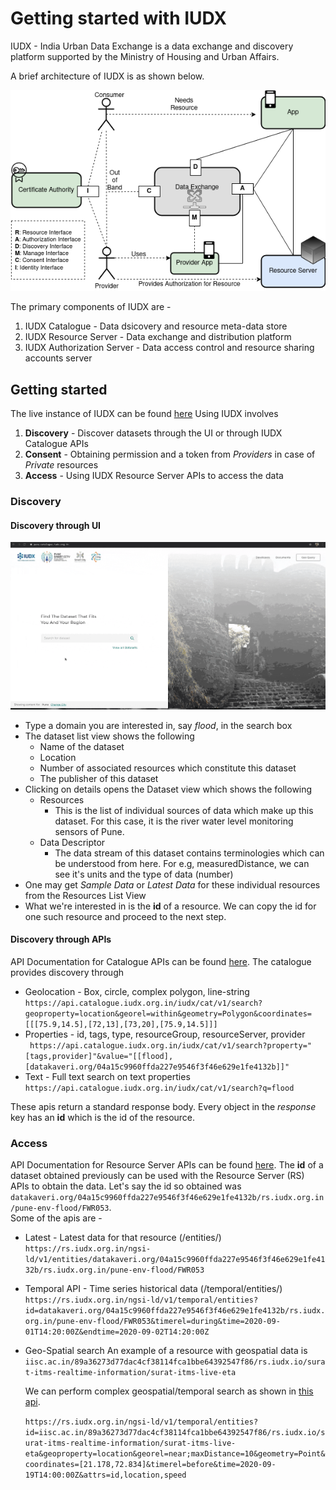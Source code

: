 # Getting started with IUDX

IUDX - India Urban Data Exchange is a data exchange and discovery platform supported by the Ministry of Housing and Urban Affairs.


A brief architecture of IUDX is as shown below.
<p align="center">
<img src="./resources/IUDXArch.png">
</p>


The primary components of IUDX are - 
1. IUDX Catalogue - Data dsicovery and resource meta-data store
2. IUDX Resource Server - Data exchange and distribution platform
3. IUDX Authorization Server - Data access control and resource sharing accounts server


## Getting started
The live instance of IUDX can be found [here](https://catalogue.iudx.org.in)
Using IUDX involves 
1. **Discovery** - Discover datasets through the UI or through IUDX Catalogue APIs
2. **Consent** - Obtaining permission and a token from *Providers* in case of *Private* resources 
3. **Access** - Using IUDX Resource Server APIs to access the data

### Discovery

#### Discovery through UI

<p align="center">
<img src="./resources/catui.gif" width="800">
</p> 

- Type a domain you are interested in, say *flood*, in the search box
- The dataset list view shows the following
    - Name of the dataset
    - Location
    - Number of associated resources which constitute this dataset
    - The publisher of this dataset
- Clicking on details opens the Dataset view which shows the following 
    - Resources 
      - This is the list of individual sources of data which make up this dataset. For this case, it is the river water level monitoring sensors of Pune.
    - Data Descriptor 
       - The data stream of this dataset contains terminologies which can be understood from here. For e.g, measuredDistance, we can see it's units and the type of data (number)
- One may get *Sample Data* or *Latest Data* for these individual resources from the Resources List View
- What we're interested in is the **id** of a resource. We can copy the id for one such resource and proceed to the next step.

#### Discovery through APIs
API Documentation for Catalogue APIs can be found [here](https://api.catalogue.iudx.org.in/apis).
The catalogue provides discovery through 
- Geolocation - Box, circle, complex polygon, line-string  
  `https://api.catalogue.iudx.org.in/iudx/cat/v1/search?geoproperty=location&georel=within&geometry=Polygon&coordinates=[[[75.9,14.5],[72,13],[73,20],[75.9,14.5]]]`
- Properties - id, tags, type, resourceGroup, resourceServer, provider  
  ` https://api.catalogue.iudx.org.in/iudx/cat/v1/search?property="[tags,provider]"&value="[[flood],[datakaveri.org/04a15c9960ffda227e9546f3f46e629e1fe4132b]]"`
- Text - Full text search on text properties  
  ` https://api.catalogue.iudx.org.in/iudx/cat/v1/search?q=flood `

These apis return a standard response body. Every object in the *response* key has an **id** which is the id of the resource.


### Access
API Documentation for Resource Server APIs can be found [here](https://rs.iudx.org.in/apis).
The **id** of a dataset obtained previously can be used with the Resource Server (RS) APIs to obtain the data. Let's say the id so obtained was  
`datakaveri.org/04a15c9960ffda227e9546f3f46e629e1fe4132b/rs.iudx.org.in/pune-env-flood/FWR053`.  
Some of the apis are - 
- Latest - Latest data for that resource  (/entities/<id>)
  ` https://rs.iudx.org.in/ngsi-ld/v1/entities/datakaveri.org/04a15c9960ffda227e9546f3f46e629e1fe4132b/rs.iudx.org.in/pune-env-flood/FWR053`
- Temporal API - Time series historical data (/temporal/entities/<id>) 
  `https://rs.iudx.org.in/ngsi-ld/v1/temporal/entities?id=datakaveri.org/04a15c9960ffda227e9546f3f46e629e1fe4132b/rs.iudx.org.in/pune-env-flood/FWR053&timerel=during&time=2020-09-01T14:20:00Z&endtime=2020-09-02T14:20:00Z`
- Geo-Spatial search 
  An example of a resource with geospatial data is 
  `iisc.ac.in/89a36273d77dac4cf38114fca1bbe64392547f86/rs.iudx.io/surat-itms-realtime-information/surat-itms-live-eta` 
  
  We can perform complex geospatial/temporal search as shown in [this api](https://rs.iudx.org.in/apis#operation/Search).
  
  `https://rs.iudx.org.in/ngsi-ld/v1/temporal/entities?id=iisc.ac.in/89a36273d77dac4cf38114fca1bbe64392547f86/rs.iudx.io/surat-itms-realtime-information/surat-itms-live-eta&geoproperty=location&georel=near;maxDistance=10&geometry=Point&coordinates=[21.178,72.834]&timerel=before&time=2020-09-19T14:00:00Z&attrs=id,location,speed`


